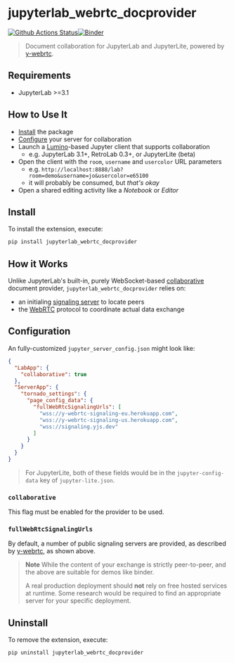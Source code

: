 # jupyterlab_webrtc_docprovider

[![Github Actions Status](https://github.com/jupyterlite/jupyterlab-webrtc-docprovider/workflows/Build/badge.svg)](https://github.com/jupyterlite/jupyterlab-webrtc-docprovider/actions/workflows/build.yml)[![Binder](https://mybinder.org/badge_logo.svg)](https://mybinder.org/v2/gh/jupyterlite/jupyterlab-webrtc-docprovider/main?urlpath=lab)

> Document collaboration for JupyterLab and JupyterLite, powered by [y-webrtc].

## Requirements

- JupyterLab >=3.1

## How to Use It

- [Install](#Install) the package
- [Configure](#Configuration) your server for collaboration
- Launch a [Lumino]-based Jupyter client that supports collaboration
  - e.g. JupyterLab 3.1+, RetroLab 0.3+, or JupyterLite (beta)
- Open the client with the `room`, `username` and `usercolor` URL parameters
  - e.g. `http://localhost:8888/lab?room=demo&username=jo&usercolor=e65100`
  - it will probably be consumed, but _that's okay_
- Open a shared editing activity like a _Notebook_ or _Editor_

## Install

To install the extension, execute:

```bash
pip install jupyterlab_webrtc_docprovider
```

## How it Works

Unlike JupyterLab's built-in, purely WebSocket-based [collaborative] document provider,
`jupyterlab_webrtc_docprovider` relies on:

- an initialing [signaling server][] to locate peers
- the [WebRTC] protocol to coordinate actual data exchange

## Configuration

An fully-customized `jupyter_server_config.json` might look like:

```json
{
  "LabApp": {
    "collaborative": true
  },
  "ServerApp": {
    "tornado_settings": {
      "page_config_data": {
        "fullWebRtcSignalingUrls": [
          "wss://y-webrtc-signaling-eu.herokuapp.com",
          "wss://y-webrtc-signaling-us.herokuapp.com",
          "wss://signaling.yjs.dev"
        ]
      }
    }
  }
}
```

> For JupyterLite, both of these fields would be in the `jupyter-config-data` key of
> `jupyter-lite.json`.

### `collaborative`

This flag must be enabled for the provider to be used.

### `fullWebRtcSignalingUrls`

By default, a number of public signaling servers are provided, as described by
[y-webrtc], as shown above.

> **Note** While the content of your exchange is strictly peer-to-peer, and the above
> are suitable for demos like binder.
>
> A real production deployment should **not** rely on free hosted services at runtime.
> Some research would be required to find an appropriate server for your specific
> deployment.

## Uninstall

To remove the extension, execute:

```bash
pip uninstall jupyterlab_webrtc_docprovider
```

[webrtc]:
  https://developer.mozilla.org/en-US/docs/Web/API/WebRTC_API/Signaling_and_video_calling
[signaling server]:
  https://developer.mozilla.org/en-US/docs/Web/API/WebRTC_API/Signaling_and_video_calling#the_signaling_server
[y-webrtc]: https://github.com/yjs/y-webrtc
[collaborative]: https://jupyterlab.readthedocs.io/en/stable/user/rtc.html
[lumino]: https://github.com/jupyterlab/lumino
